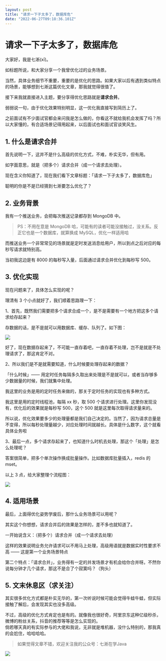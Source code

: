 ```yaml
---
layout: post
title: "请求一下子太多了，数据库危"
date: "2022-06-27T09:18:36.101Z"
---
```

请求一下子太多了，数据库危
=============

大家好，我是七淅(xī)。

如标题所说，和大家分享一个我曾优化过的业务场景。

当然，具体业务细节不重要，重要的是优化的思路。如果大家以后有遇到类似特点的场景，能够想到七淅这篇优化文章，那我就觉得很值了。

接下来我就直接进入主题，要分享得优化思路就是**请求合并**。

弱弱说一句，由于优化效果特别明显，这一优化我直接写到简历上了。

之前面试有不少面试官都会来问我是怎么做的，你看这不就给我机会发挥了吗？所以大家懂的，有合适场景记得用起来，以后面试也和面试官谈笑风生。

1\. 什么是请求合并
-----------

首先说明一下，这并不是什么高级的优化方式，不难，朴实无华，但有用。

如字面意思，就是（把多个）请求合并（成一个请求去处理）。

现在含义你知道了，现在我们看下文章标题：「请求一下子太多了，数据库危」

聪明的你是不是已经猜到七淅要怎么优化了？

2\. 业务背景
--------

我有一个推送业务，会把每次推送记录都存到 MongoDB 中。

> PS：不用在意是 MongoDB 哈，可能有的读者可能没接触过，没关系。反正它也是一个数据库，就算换成 MySQL，优化一样适用哈

而推送业务一个非常常见的场景就是定时发送消息给用户，所以到点之后对应的每秒写请求就特别高。

当初我这边是有 8000 的每秒写入量，后面通过请求合并优化到每秒写 500。

3\. 优化实现
--------

现在问题来了，具体怎么实现的呢？

理清有 3 个小点就好了，我们顺着思路理一下：

1、首先，既然我们需要把多个请求合成一个，是不是需要有一个地方把这多个请求给存起来？

存数据的话，是不是就可以用数据库、缓存、队列了。如下图：

![](https://img2022.cnblogs.com/blog/1533381/202206/1533381-20220627133008948-562853142.jpg)

好了，现在数据存起来了，不可能一直存着吧，一直存着不处理，岂不是就是不处理请求了，那这肯定不对。

2、所以我们是不是就需要知道，什么时候要处理存起来的数据？

「什么时候」—— 用定时任务每隔多久取出来处理是不是就可以，或者当存够多少数据量的时候，我们就集中处理。

我这里的业务是用的定时任务来做的，那关于定时任务的实现也有多种方式。

我这里是用的定时线程池，每隔 xx 秒，取 500 个请求进行处理。这里你发现没有，优化后的效果就是每秒写 500，这个 500 就是这里每次取得请求量来的。

所以说，优化效果要多少的处理量都是我们自己决定的。当然了，因为请求总量是不变得，所以每秒处理量越少，对应处理时间就越长。具体是什么数字，这个就看具体业务啦

3、最后一点，多个请求存起来了，也知道什么时机去处理，那这个「处理」是怎么处理呢？

答案很简单，把多个单次操作换成批量操作。比如数据库批量插入，redis 的 mset。

以上 3 点，给大家整理个流程图：

![](https://img2022.cnblogs.com/blog/1533381/202206/1533381-20220627132943475-1194330861.png)

4\. 适用场景
--------

最后，上面得优化姿势学废后，那什么业务场景可以用呢？

其实这个你想想，请求合并后的效果是怎样的，差不多也就知道了。

一开始说含义：（把多个）请求合并（成一个请求去处理）

这样的效果说明业务允许请求可以不用马上处理，高级用语就是数据实时性要求不高 —— 这是第一个业务场景特点

第二个特点：「请求合并」，业务得有一定的并发场景才有机会给你合并呀。不然你说每分钟才几个请求，那这不是合了个寂寞吗？（狗头）

5\. 文末休息区（求关注）
--------------

其实很多优化方式都是朴实无华的，第一次听说时候可能会觉得牛蛙牛蛙，但实际接触了解后，会发现其实也没多高级。

不过，高级的优化方式肯定也是有的。就像我也很好奇，阿里京东这种亿级秒杀，微博的粉丝关系，抖音的推荐等等是怎么实现的。  
倘若哪天真的有实际参与的大佬和我说，无非就是堆机器，没什么特别的，那我真的会尬住，哈哈哈哈。

> 如果觉得文章不错，欢迎关注我的公众号：七淅在学Java

![](https://img2022.cnblogs.com/blog/1533381/202206/1533381-20220627132857047-525509893.png)